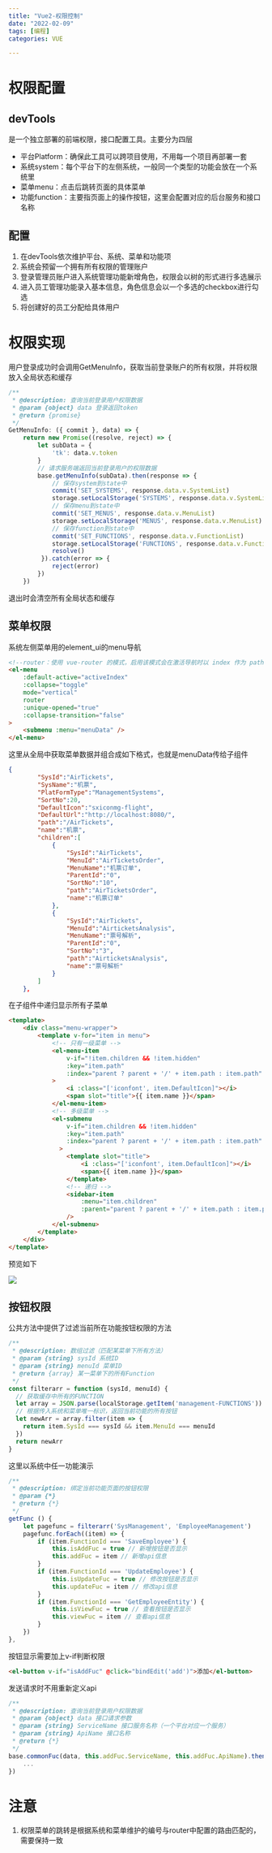 ```yaml
---
title: "Vue2-权限控制"
date: "2022-02-09"
tags: [编程]
categories: VUE

---
```


# 权限配置

## devTools

是一个独立部署的前端权限，接口配置工具。主要分为四层

- 平台Platform：确保此工具可以跨项目使用，不用每一个项目再部署一套
- 系统system：每个平台下的左侧系统，一般同一个类型的功能会放在一个系统里
- 菜单menu：点击后跳转页面的具体菜单
- 功能function：主要指页面上的操作按钮，这里会配置对应的后台服务和接口名称

## 配置

1. 在devTools依次维护平台、系统、菜单和功能项
2. 系统会预留一个拥有所有权限的管理账户
3. 登录管理员账户进入系统管理功能新增角色，权限会以树的形式进行多选展示
4. 进入员工管理功能录入基本信息，角色信息会以一个多选的checkbox进行勾选
5. 将创建好的员工分配给具体用户

# 权限实现

用户登录成功时会调用GetMenuInfo，获取当前登录账户的所有权限，并将权限放入全局状态和缓存

```javascript
/**
 * @description: 查询当前登录用户权限数据
 * @param {object} data 登录返回token
 * @return {promise}
 */
GetMenuInfo: ({ commit }, data) => {
	return new Promise((resolve, reject) => {
        let subData = {
        	'tk': data.v.token
      	}
      	// 请求服务端返回当前登录用户的权限数据
      	base.getMenuInfo(subData).then(response => {
        	// 保存system到state中
        	commit('SET_SYSTEMS', response.data.v.SystemList)
        	storage.setLocalStorage('SYSTEMS', response.data.v.SystemList)
        	// 保存menu到state中
        	commit('SET_MENUS', response.data.v.MenuList)
        	storage.setLocalStorage('MENUS', response.data.v.MenuList)
        	// 保存function到state中
        	commit('SET_FUNCTIONS', response.data.v.FunctionList)
        	storage.setLocalStorage('FUNCTIONS', response.data.v.FunctionList)
        	resolve()
     	 }).catch(error => {
        	reject(error)
      	})
    })
```

退出时会清空所有全局状态和缓存

## 菜单权限

系统左侧菜单用的element_ui的menu导航

```html
<!--router：使用 vue-router 的模式，启用该模式会在激活导航时以 index 作为 path 进行路由跳转-->
<el-menu
    :default-active="activeIndex"
    :collapse="toggle"
    mode="vertical"
    router
    :unique-opened="true"
    :collapse-transition="false"
>
    <submenu :menu="menuData" />
</el-menu>
```

这里从全局中获取菜单数据并组合成如下格式，也就是menuData传给子组件

```json
{
        "SysId":"AirTickets",
        "SysName":"机票",
        "PlatFormType":"ManagementSystems",
        "SortNo":20,
        "DefaultIcon":"sxiconmg-flight",
        "DefaultUrl":"http://localhost:8080/",
        "path":"/AirTickets",
        "name":"机票",
        "children":[
            {
                "SysId":"AirTickets",
                "MenuId":"AirTicketsOrder",
                "MenuName":"机票订单",
                "ParentId":"0",
                "SortNo":"10",
                "path":"AirTicketsOrder",
                "name":"机票订单"
            },
            {
                "SysId":"AirTickets",
                "MenuId":"AirticketsAnalysis",
                "MenuName":"票号解析",
                "ParentId":"0",
                "SortNo":"3",
                "path":"AirticketsAnalysis",
                "name":"票号解析"
            }
        ]
    },
```

在子组件中递归显示所有子菜单

```html
<template>
	<div class="menu-wrapper">
    	<template v-for="item in menu">
	    	<!-- 只有一级菜单 -->
      		<el-menu-item
        		v-if="!item.children && !item.hidden"
        		:key="item.path"
        		:index="parent ? parent + '/' + item.path : item.path"
      		>
        		<i :class="['iconfont', item.DefaultIcon]"></i>
        		<span slot="title">{{ item.name }}</span>
			</el-menu-item>
			<!-- 多级菜单 -->
			<el-submenu
				v-if="item.children && !item.hidden"
				:key="item.path"
				:index="parent ? parent + '/' + item.path : item.path"
              >
				<template slot="title">
					<i :class="['iconfont', item.DefaultIcon]"></i>
					<span>{{ item.name }}</span>
				</template>
				<!-- 递归 -->
				<sidebar-item
					:menu="item.children"
					:parent="parent ? parent + '/' + item.path : item.path"
				/>
			</el-submenu>
    	</template>
  	</div>
</template>
```


预览如下

![](/img/Vue2-权限控制/左侧菜单.png)

## 按钮权限

公共方法中提供了过滤当前所在功能按钮权限的方法

```javascript
/**
 * @description: 数组过滤（匹配某菜单下所有方法）
 * @param {string} sysId 系统ID
 * @param {string} menuId 菜单ID
 * @return {array} 某一菜单下的所有Function
 */
const filterarr = function (sysId, menuId) {
  // 获取缓存中所有的FUNCTION
  let array = JSON.parse(localStorage.getItem('management-FUNCTIONS')) || []
  // 根据传入系统和菜单唯一标识，返回当前功能的所有按钮
  let newArr = array.filter(item => {
    return item.SysId === sysId && item.MenuId === menuId
  })
  return newArr
}
```

这里以系统中任一功能演示

```javascript
/**
 * @description: 绑定当前功能页面的按钮权限
 * @param {*}
 * @return {*}
 */
getFunc () {
	let pagefunc = filterarr('SysManagement', 'EmployeeManagement')
    pagefunc.forEach((item) => {
        if (item.FunctionId === 'SaveEmployee') {
            this.isAddFuc = true // 新增按钮是否显示
            this.addFuc = item // 新增api信息
        }
        if (item.FunctionId === 'UpdateEmployee') {
            this.isUpdateFuc = true // 修改按钮是否显示
            this.updateFuc = item // 修改api信息
        }
        if (item.FunctionId === 'GetEmployeeEntity') {
            this.isViewFuc = true // 查看按钮是否显示
            this.viewFuc = item // 查看api信息
        }
    })
},
```

按钮显示需要加上v-if判断权限

```html
<el-button v-if="isAddFuc" @click="bindEdit('add')">添加</el-button>
```

发送请求时不用重新定义api

```javascript
/**
 * @description: 查询当前登录用户权限数据
 * @param {object} data 接口请求参数
 * @param {string} ServiceName 接口服务名称（一个平台对应一个服务）
 * @param {string} ApiName 接口名称
 * @return {*}
 */
base.commonFuc(data, this.addFuc.ServiceName, this.addFuc.ApiName).then((res) => {
    ...
})
```

# 注意

1. 权限菜单的跳转是根据系统和菜单维护的编号与router中配置的路由匹配的，需要保持一致

